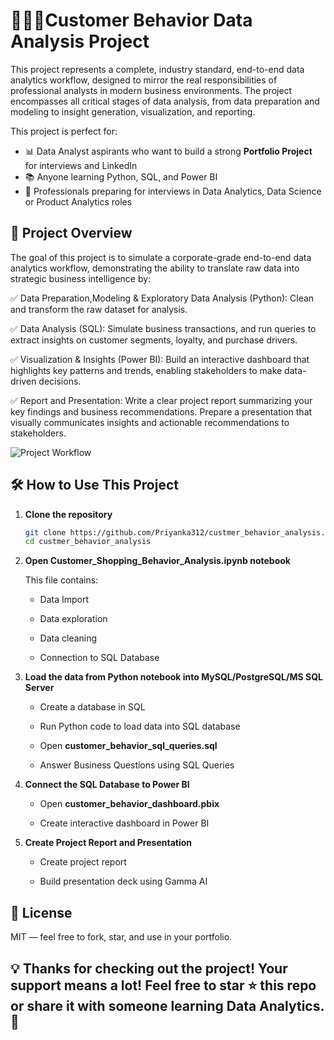# 👨🏻‍💻Customer Behavior Data Analysis Project
This project represents a complete, industry standard, end-to-end data analytics workflow, designed to mirror the real responsibilities of professional analysts in modern business environments. The project encompasses all critical stages of data analysis, from data preparation and modeling to insight generation, visualization, and reporting.

This project is perfect for:
- 📊 Data Analyst aspirants who want to build a strong **Portfolio Project** for interviews and LinkedIn
- 📚 Anyone learning Python, SQL, and Power BI
- 💼 Professionals preparing for interviews in Data Analytics, Data Science or Product Analytics roles

## 📌 Project Overview
The goal of this project is to simulate a corporate-grade end-to-end data analytics workflow, demonstrating the ability to translate raw data into strategic business intelligence by:

✅ Data Preparation,Modeling & Exploratory Data Analysis (Python): Clean and transform the raw dataset for analysis.

✅ Data Analysis (SQL): Simulate business transactions, and run queries to extract insights on customer segments, loyalty, and purchase drivers.

✅ Visualization & Insights (Power BI): Build an interactive dashboard that highlights key patterns and trends, enabling stakeholders to make data-driven decisions.

✅ Report and Presentation: Write a clear project report summarizing your key findings and business recommendations. Prepare a presentation that visually communicates insights and actionable recommendations to stakeholders.

![Project Workflow](https://github.com/user-attachments/assets/8bbd5dc9-eb6c-40c1-8f19-c08b4107f654)

## 🛠️ How to Use This Project

1. **Clone the repository**
   ```bash
   git clone https://github.com/Priyanka312/custmer_behavior_analysis.git
   cd custmer_behavior_analysis
   ```
2. **Open Customer_Shopping_Behavior_Analysis.ipynb notebook**

    This file contains:

      - Data Import

      - Data exploration

      - Data cleaning

      - Connection to SQL Database
  
3. **Load the data from Python notebook into MySQL/PostgreSQL/MS SQL Server**

      - Create a database in SQL

      - Run Python code to load data into SQL database
  
      - Open **customer_behavior_sql_queries.sql**
  
      - Answer Business Questions using SQL Queries 
      
4. **Connect the SQL Database to Power BI**

      - Open **customer_behavior_dashboard.pbix**
   
      - Create interactive dashboard in Power BI
  
6. **Create Project Report and Presentation**

      - Create project report
   
      - Build presentation deck using Gamma AI
  
## 📜 License

MIT — feel free to fork, star, and use in your portfolio.




## 💡 Thanks for checking out the project! Your support means a lot! Feel free to star ⭐ this repo or share it with someone learning Data Analytics.🚀
